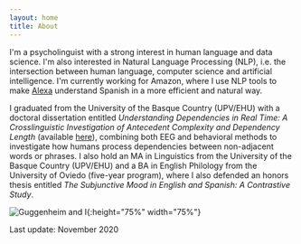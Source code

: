 ```yaml
---
layout: home
title: About
---
```


I'm a psycholinguist with a strong interest in human language and data science. I'm also interested in Natural Language Processing (NLP), i.e. the intersection between human language, computer science and artificial intelligence. I'm currently working for Amazon, where I use NLP tools to make [Alexa](https://en.wikipedia.org/wiki/Amazon_Alexa) understand Spanish in a more efficient and natural way. 

I graduated from the University of the Basque Country (UPV/EHU) with a doctoral dissertation entitled *Understanding Dependencies in Real Time: A Crosslinguistic Investigation of Antecedent Complexity and Dependency Length* (available [here](http://www.ehu.eus/HEB/wp-content/uploads/2020/11/SLS_PhDdissertation_Final.pdf)), combining both EEG and behavioral methods to investigate how humans process dependencies between non-adjacent words or phrases. I also hold an MA in Linguistics from the University of the Basque Country (UPV/EHU) and a BA in English Philology from the University of Oviedo (five-year program), where I also defended an honors thesis entitled *The Subjunctive Mood in English and Spanish: A Contrastive Study*.

![Guggenheim and I](http://www.ehu.eus/HEB/wp-content/uploads/2015/11/Foto-grande.jpg#right){:height="75%" width="75%"}

Last update: November 2020
